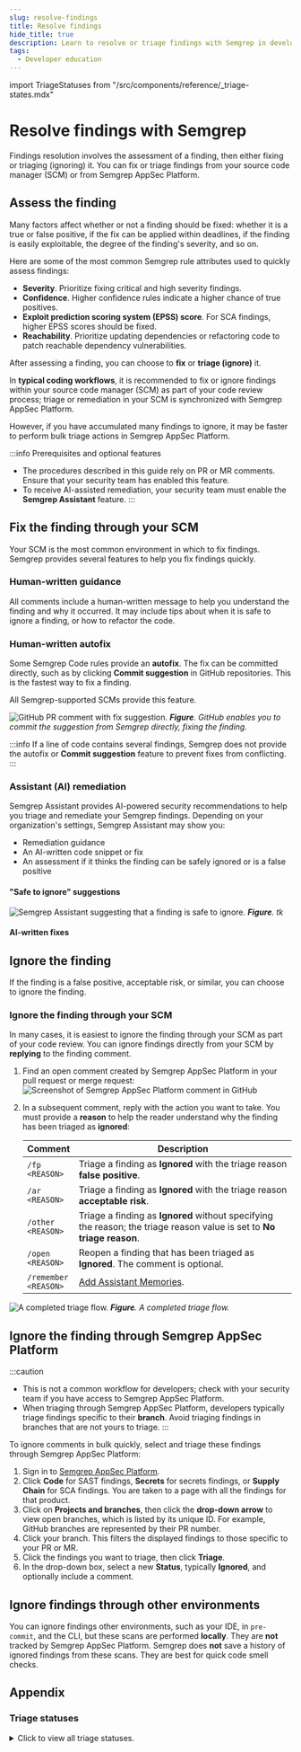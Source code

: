```yaml
---
slug: resolve-findings
title: Resolve findings
hide_title: true
description: Learn to resolve or triage findings with Semgrep in developer-native interfaces.
tags:
  - Developer education
---
```


import TriageStatuses from "/src/components/reference/_triage-states.mdx"

# Resolve findings with Semgrep

Findings resolution involves the assessment of a finding, then either fixing or triaging (ignoring) it. You can fix or triage findings from your source code manager (SCM) or from Semgrep AppSec Platform.

## Assess the finding

Many factors affect whether or not a finding should be fixed: whether it is a true or false positive, if the fix can be applied within deadlines, if the finding is easily exploitable, the degree of the finding's severity, and so on.

Here are some of the most common Semgrep rule attributes used to quickly assess findings:

- **Severity**. Prioritize fixing critical and high severity findings.
- **Confidence**. Higher confidence rules indicate a higher chance of true positives. 
- **Exploit prediction scoring system (EPSS) score**. For SCA findings, higher EPSS scores should be fixed.
- **Reachability**. Prioritize updating dependencies or refactoring code to patch reachable dependency vulnerabilities.

After assessing a finding, you can choose to **fix** or **triage (ignore)** it.

In **typical coding workflows**, it is recommended to fix or ignore findings within your source code manager (SCM) as part of your code review process; triage or remediation in your SCM is synchronized with Semgrep AppSec Platform.

However, if you have accumulated many findings to ignore, it may be faster to perform bulk triage actions in Semgrep AppSec Platform.

:::info Prerequisites and optional features
- The procedures described in this guide rely on PR or MR comments. Ensure that your security team has enabled this feature.
- To receive AI-assisted remediation, your security team must enable the **Semgrep Assistant** feature.
:::

## Fix the finding through your SCM

Your SCM is the most common environment in which to fix findings. Semgrep provides several features to help you fix findings quickly.

### Human-written guidance

All comments include a human-written message to help you understand the finding and why it occurred. It may include tips about when it is safe to ignore a finding, or how to refactor the code.

### Human-written autofix

Some Semgrep Code rules provide an **autofix**. The fix can be committed directly, such as by clicking **Commit suggestion** in GitHub repositories. This is the fastest way to fix a finding. 

All Semgrep-supported SCMs provide this feature.

![GitHub PR comment with fix suggestion.](/img/pr-comment-autofix.png#md-width)
_**Figure**. GitHub enables you to commit the suggestion from Semgrep directly, fixing the finding._


:::info
If a line of code contains several findings, Semgrep does not provide the autofix or **Commit suggestion** feature to prevent fixes from conflicting.
:::

### Assistant (AI) remediation

Semgrep Assistant provides AI-powered security recommendations to help you triage and remediate your Semgrep findings. Depending on your organization's settings, Semgrep Assistant may show you:

- Remediation guidance
- An AI-written code snippet or fix
- An assessment if it thinks the finding can be safely ignored or is a false positive

#### "Safe to ignore" suggestions

![Semgrep Assistant suggesting that a finding is safe to ignore.](/img/ai-assessment-tp-fp.png#md-width)
_**Figure**. tk_

#### AI-written fixes

## Ignore the finding

If the finding is a false positive, acceptable risk, or similar, you can choose to ignore the finding.

### Ignore the finding through your SCM

In many cases, it is easiest to ignore the finding through your SCM as part of your code review. You can ignore findings directly from your SCM by **replying** to the finding comment. 

1. Find an open comment created by Semgrep AppSec Platform in your pull request or merge request:
    ![Screenshot of Semgrep AppSec Platform comment in GitHub](/img/semgrep-app-comment-github-beta.png#md-width)
2. In a subsequent comment, reply with the action you want to take. You must provide a **reason** to help the reader understand why the finding has been triaged as **ignored**:

    | Comment | Description |
    | - | - |
    | <code>/fp <span className="placeholder">&lt;REASON&gt;</span></code> | Triage a finding as **Ignored** with the triage reason **false positive**. |
    | <code>/ar <span className="placeholder">&lt;REASON&gt;</span></code> | Triage a finding as **Ignored** with the triage reason **acceptable risk**. |
    | <code>/other <span className="placeholder">&lt;REASON&gt;</span></code> | Triage a finding as **Ignored** without specifying the reason; the triage reason value is set to **No triage reason**. |
    | <code>/open <span className="placeholder">&lt;REASON&gt;</span></code> | Reopen a finding that has been triaged as **Ignored**. The comment is optional. |
    | <code>/remember <span className="placeholder">&lt;REASON&gt;</span></code> | [Add Assistant Memories](/semgrep-assistant/getting-started#add-memories-beta). |

![A completed triage flow.](/img/pr-comment-triage-response.png#md-width)
_**Figure**. A completed triage flow._

## Ignore the finding through Semgrep AppSec Platform

:::caution
- This is not a common workflow for developers; check with your security team if you have access to Semgrep AppSec Platform.
- When triaging through Semgrep AppSec Platform, developers typically triage findings specific to their **branch**. Avoid triaging findings in branches that are not yours to triage.
:::

To ignore comments in bulk quickly, select and triage these findings through Semgrep AppSec Platform:

1. Sign in to [<i class="fas fa-external-link fa-xs"></i> Semgrep AppSec Platform](https://semgrep.dev/login).
1. Click **Code** for SAST findings, **Secrets** for secrets findings, or **Supply Chain** for SCA findings. You are taken to a page with all the findings for that product.
1. Click on **Projects and branches**, then click the **<i class="fa-solid fa-chevron-down"></i> drop-down arrow** to view open branches, which is listed by its unique ID. For example, GitHub branches are represented by their PR number.
1. Click your branch. This filters the displayed findings to those specific to your PR or MR.
1. Click the findings you want to triage, then click **Triage**.
1. In the drop-down box, select a new **Status**, typically **Ignored**, and optionally include a comment.



## Ignore findings through other environments

You can ignore findings other environments, such as your IDE, in `pre-commit`, and the CLI, but these scans are performed **locally**. They are **not** tracked by Semgrep AppSec Platform. Semgrep does **not** save a history of ignored findings from these scans. They are best for quick code smell checks.

## Appendix

### Triage statuses

<details>
<summary>Click to view all triage statuses.</summary>

<TriageStatuses />

</details>
